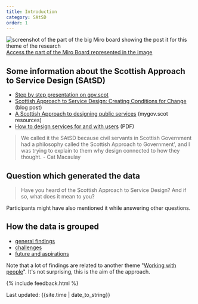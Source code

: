 ```yaml
---
title: Introduction
category: SAtSD
order: 1
---
```


![screenshot of the part of the big Miro board showing the post it for this theme of the research](/practitioner-stories/images/SAtSD/SAtSD.png)
[Access the part of the Miro Board represented in the image](https://miro.com/app/board/o9J_ldOzA14=/?moveToWidget=3074457352333741367&cot=14)


## Some information about the Scottish Approach to Service Design (SAtSD)
- [Step by step presentation on gov.scot](https://www.gov.scot/publications/the-scottish-approach-to-service-design/pages/about-this-resource/)
- [Scottish Approach to Service Design: Creating Conditions for Change](https://blogs.gov.scot/digital/2019/07/03/scottish-approach-to-service-design-creating-conditions-for-change/) (blog post)
- [A Scottish Approach to designing public services](https://resources.mygov.scot/37f87d5/designing-public-services-in-scotland/why-we-need-design-for-public-services-in-scotland/a-scottish-approach-to-design-for-public-services/) (mygov.scot resources)
- [How to design services for and with users](/practitioner-stories/images/SAtSD/SAtSD.pdf) (PDF)

> We called it the SAtSD because civil servants in Scottish Government had a philosophy called the Scottish Approach to Government', and I was trying to explain to them why design connected to how they thought. - Cat Macaulay

## Question which generated the data
<blockquote class="alt">
<p>Have you heard of the Scottish Approach to Service Design? And if so, what does it mean to you?</p>
</blockquote>

Participants might have also mentioned it while answering other questions.

## How the data is grouped
- [general findings](/practitioner-stories/SAtSD/general)
- [challenges](/practitioner-stories/SAtSD/challenges)
- [future and aspirations](/practitioner-stories/SAtSD/future)

Note that a lot of findings are related to another theme "[Working with people](/practitioner-stories/Working-with-people/intro)". It's not surprising, this is the aim of the approach.

{% include feedback.html %}
<div>Last updated: {{site.time | date_to_string}}</div>
